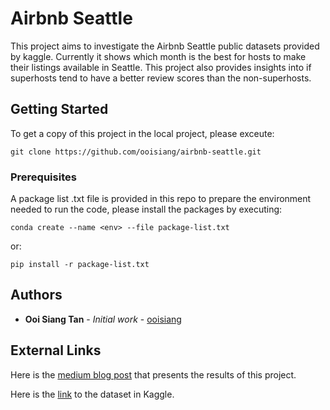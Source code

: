 # Airbnb Seattle

This project aims to investigate the Airbnb Seattle public datasets provided by kaggle. Currently it shows which month is the best for hosts to make their listings available in Seattle. This project also provides insights into if superhosts tend to have a better review scores than the non-superhosts.

## Getting Started

To get a copy of this project in the local project, please exceute:

```
git clone https://github.com/ooisiang/airbnb-seattle.git
```

### Prerequisites

A package list .txt file is provided in this repo to prepare the environment needed to run the code, please install the packages by executing: 

```
conda create --name <env> --file package-list.txt
```
or:

```
pip install -r package-list.txt
```

## Authors

* **Ooi Siang Tan** - *Initial work* - [ooisiang](https://github.com/ooisiang)

## External Links

Here is the [medium blog post](https://medium.com/@ooisiangtan/potential-seattle-airbnb-superhosts-these-are-the-best-months-to-make-your-property-available-4926b0cbea4f) that presents the results of this project.

Here is the [link](https://www.kaggle.com/airbnb/seattle/data) to the dataset in Kaggle.
